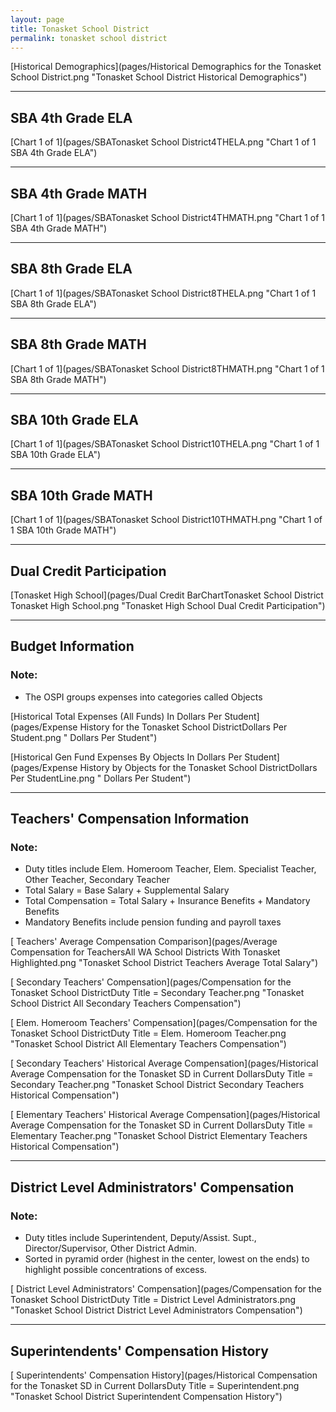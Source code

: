 ```yaml
---
layout: page
title: Tonasket School District
permalink: tonasket school district
---
```



[Historical Demographics](pages/Historical Demographics for the Tonasket School District.png "Tonasket School District Historical Demographics")

___

## SBA 4th Grade ELA

[Chart 1 of 1](pages/SBATonasket School District4THELA.png "Chart 1 of 1 SBA 4th Grade ELA")


___

## SBA 4th Grade MATH

[Chart 1 of 1](pages/SBATonasket School District4THMATH.png "Chart 1 of 1 SBA 4th Grade MATH")


___

## SBA 8th Grade ELA

[Chart 1 of 1](pages/SBATonasket School District8THELA.png "Chart 1 of 1 SBA 8th Grade ELA")


___

## SBA 8th Grade MATH

[Chart 1 of 1](pages/SBATonasket School District8THMATH.png "Chart 1 of 1 SBA 8th Grade MATH")


___

## SBA 10th Grade ELA

[Chart 1 of 1](pages/SBATonasket School District10THELA.png "Chart 1 of 1 SBA 10th Grade ELA")


___

## SBA 10th Grade MATH

[Chart 1 of 1](pages/SBATonasket School District10THMATH.png "Chart 1 of 1 SBA 10th Grade MATH")


___

## Dual Credit Participation

[Tonasket High School](pages/Dual Credit BarChartTonasket School District Tonasket High School.png "Tonasket High School Dual Credit Participation")


___

## Budget Information
### Note:
- The OSPI groups expenses into categories called Objects

[Historical Total Expenses (All Funds) In Dollars Per Student](pages/Expense History for the Tonasket School DistrictDollars Per Student.png " Dollars Per Student")

[Historical Gen Fund Expenses By Objects In Dollars Per Student](pages/Expense History by Objects for the Tonasket School DistrictDollars Per StudentLine.png " Dollars Per Student")


___

## Teachers' Compensation Information
### Note:
- Duty titles include Elem. Homeroom Teacher, Elem. Specialist Teacher, Other Teacher, Secondary Teacher
- Total Salary = Base Salary + Supplemental Salary
- Total Compensation = Total Salary + Insurance Benefits + Mandatory Benefits
- Mandatory Benefits include pension funding and payroll taxes

[ Teachers' Average Compensation Comparison](pages/Average Compensation for TeachersAll WA School Districts With Tonasket Highlighted.png "Tonasket School District Teachers Average Total Salary")

[ Secondary Teachers' Compensation](pages/Compensation for the Tonasket School DistrictDuty Title = Secondary Teacher.png "Tonasket School District All Secondary Teachers Compensation")

[ Elem. Homeroom Teachers' Compensation](pages/Compensation for the Tonasket School DistrictDuty Title = Elem. Homeroom Teacher.png "Tonasket School District All Elementary Teachers Compensation")

[ Secondary Teachers' Historical Average Compensation](pages/Historical Average Compensation for the Tonasket SD in Current DollarsDuty Title = Secondary Teacher.png "Tonasket School District Secondary Teachers Historical Compensation")

[ Elementary Teachers' Historical Average Compensation](pages/Historical Average Compensation for the Tonasket SD in Current DollarsDuty Title = Elementary Teacher.png "Tonasket School District Elementary Teachers Historical Compensation")


___

## District Level Administrators' Compensation

### Note:
- Duty titles include Superintendent, Deputy/Assist. Supt., Director/Supervisor, Other District Admin.
- Sorted in pyramid order (highest in the center, lowest on the ends) to highlight possible concentrations of excess.

[ District Level Administrators' Compensation](pages/Compensation for the Tonasket School DistrictDuty Title = District Level Administrators.png "Tonasket School District District Level Administrators Compensation")


___

## Superintendents' Compensation History

[ Superintendents' Compensation History](pages/Historical Compensation for the Tonasket SD in Current DollarsDuty Title = Superintendent.png "Tonasket School District Superintendent Compensation History")

